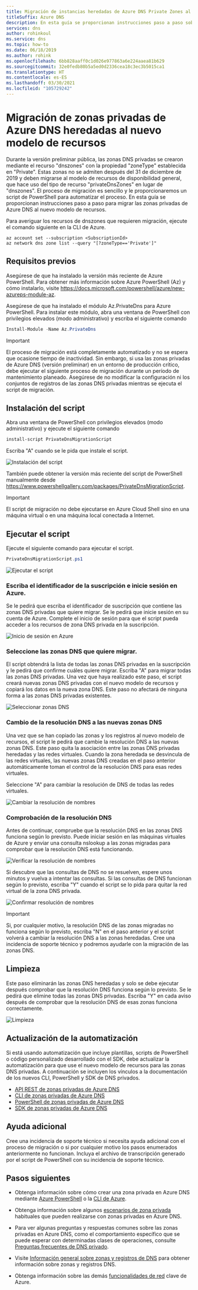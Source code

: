 ```yaml
---
title: Migración de instancias heredadas de Azure DNS Private Zones al nuevo modelo de recursos
titleSuffix: Azure DNS
description: En esta guía se proporcionan instrucciones paso a paso sobre cómo migrar zonas DNS privadas heredadas al modelo de recursos más reciente
services: dns
author: rohinkoul
ms.service: dns
ms.topic: how-to
ms.date: 06/18/2019
ms.author: rohink
ms.openlocfilehash: 6bb828aaff0c1d026e977863a6e224aaea81b629
ms.sourcegitcommit: 32e0fedb80b5a5ed0d2336cea18c3ec3b5015ca1
ms.translationtype: HT
ms.contentlocale: es-ES
ms.lasthandoff: 03/30/2021
ms.locfileid: "105729242"
---
```

# <a name="migrating-legacy-azure-dns-private-zones-to-new-resource-model"></a>Migración de zonas privadas de Azure DNS heredadas al nuevo modelo de recursos

Durante la versión preliminar pública, las zonas DNS privadas se crearon mediante el recurso "dnszones" con la propiedad "zoneType" establecida en "Private". Estas zonas no se admiten después del 31 de diciembre de 2019 y deben migrarse al modelo de recursos de disponibilidad general, que hace uso del tipo de recurso "privateDnsZones" en lugar de "dnszones". El proceso de migración es sencillo y le proporcionaremos un script de PowerShell para automatizar el proceso. En esta guía se proporcionan instrucciones paso a paso para migrar las zonas privadas de Azure DNS al nuevo modelo de recursos.

Para averiguar los recursos de dnszones que requieren migración, ejecute el comando siguiente en la CLI de Azure.
```azurecli
az account set --subscription <SubscriptionId>
az network dns zone list --query "[?zoneType=='Private']"
```

## <a name="prerequisites"></a>Requisitos previos

Asegúrese de que ha instalado la versión más reciente de Azure PowerShell. Para obtener más información sobre Azure PowerShell (Az) y cómo instalarlo, visite https://docs.microsoft.com/powershell/azure/new-azureps-module-az.

Asegúrese de que ha instalado el módulo Az.PrivateDns para Azure PowerShell. Para instalar este módulo, abra una ventana de PowerShell con privilegios elevados (modo administrativo) y escriba el siguiente comando

```powershell
Install-Module -Name Az.PrivateDns
```

>[!IMPORTANT]
>El proceso de migración está completamente automatizado y no se espera que ocasione tiempo de inactividad. Sin embargo, si usa las zonas privadas de Azure DNS (versión preliminar) en un entorno de producción crítico, debe ejecutar el siguiente proceso de migración durante un período de mantenimiento planeado. Asegúrese de no modificar la configuración ni los conjuntos de registros de las zonas DNS privadas mientras se ejecuta el script de migración.

## <a name="installing-the-script"></a>Instalación del script

Abra una ventana de PowerShell con privilegios elevados (modo administrativo) y ejecute el siguiente comando

```powershell
install-script PrivateDnsMigrationScript
```

Escriba "A" cuando se le pida que instale el script.

![Instalación del script](./media/private-dns-migration-guide/install-migration-script.png)

También puede obtener la versión más reciente del script de PowerShell manualmente desde https://www.powershellgallery.com/packages/PrivateDnsMigrationScript.

>[!IMPORTANT]
>El script de migración no debe ejecutarse en Azure Cloud Shell sino en una máquina virtual o en una máquina local conectada a Internet.

## <a name="running-the-script"></a>Ejecutar el script

Ejecute el siguiente comando para ejecutar el script.

```powershell
PrivateDnsMigrationScript.ps1
```

![Ejecutar el script](./media/private-dns-migration-guide/running-migration-script.png)

### <a name="enter-the-subscription-id-and-sign-in-to-azure"></a>Escriba el identificador de la suscripción e inicie sesión en Azure.

Se le pedirá que escriba el identificador de suscripción que contiene las zonas DNS privadas que quiere migrar. Se le pedirá que inicie sesión en su cuenta de Azure. Complete el inicio de sesión para que el script pueda acceder a los recursos de zona DNS privada en la suscripción.

![Inicio de sesión en Azure](./media/private-dns-migration-guide/login-migration-script.png)

### <a name="select-the-dns-zones-you-want-to-migrate"></a>Seleccione las zonas DNS que quiere migrar.

El script obtendrá la lista de todas las zonas DNS privadas en la suscripción y le pedirá que confirme cuáles quiere migrar. Escriba "A" para migrar todas las zonas DNS privadas. Una vez que haya realizado este paso, el script creará nuevas zonas DNS privadas con el nuevo modelo de recursos y copiará los datos en la nueva zona DNS. Este paso no afectará de ninguna forma a las zonas DNS privadas existentes.

![Seleccionar zonas DNS](./media/private-dns-migration-guide/migratezone-migration-script.png)

### <a name="switching-dns-resolution-to-the-new-dns-zones"></a>Cambio de la resolución DNS a las nuevas zonas DNS

Una vez que se han copiado las zonas y los registros al nuevo modelo de recursos, el script le pedirá que cambie la resolución DNS a las nuevas zonas DNS. Este paso quita la asociación entre las zonas DNS privadas heredadas y las redes virtuales. Cuando la zona heredada se desvincula de las redes virtuales, las nuevas zonas DNS creadas en el paso anterior automáticamente toman el control de la resolución DNS para esas redes virtuales.

Seleccione "A" para cambiar la resolución de DNS de todas las redes virtuales.

![Cambiar la resolución de nombres](./media/private-dns-migration-guide/switchresolution-migration-script.png)

### <a name="verify-the-dns-resolution"></a>Comprobación de la resolución DNS

Antes de continuar, compruebe que la resolución DNS en las zonas DNS funciona según lo previsto. Puede iniciar sesión en las máquinas virtuales de Azure y enviar una consulta nslookup a las zonas migradas para comprobar que la resolución DNS está funcionando.

![Verificar la resolución de nombres](./media/private-dns-migration-guide/verifyresolution-migration-script.png)

Si descubre que las consultas de DNS no se resuelven, espere unos minutos y vuelva a intentar las consultas. Si las consultas de DNS funcionan según lo previsto, escriba "Y" cuando el script se lo pida para quitar la red virtual de la zona DNS privada.

![Confirmar resolución de nombres](./media/private-dns-migration-guide/confirmresolution-migration-script.png)

>[!IMPORTANT]
>Si, por cualquier motivo, la resolución DNS de las zonas migradas no funciona según lo previsto, escriba "N" en el paso anterior y el script volverá a cambiar la resolución DNS a las zonas heredadas. Cree una incidencia de soporte técnico y podremos ayudarle con la migración de las zonas DNS.

## <a name="cleanup"></a>Limpieza

Este paso eliminarán las zonas DNS heredadas y solo se debe ejecutar después comprobar que la resolución DNS funciona según lo previsto. Se le pedirá que elimine todas las zonas DNS privadas. Escriba "Y" en cada aviso después de comprobar que la resolución DNS de esas zonas funciona correctamente.

![Limpieza](./media/private-dns-migration-guide/cleanup-migration-script.png)

## <a name="update-your-automation"></a>Actualización de la automatización

Si está usando automatización que incluye plantillas, scripts de PowerShell o código personalizado desarrollado con el SDK, debe actualizar la automatización para que use el nuevo modelo de recursos para las zonas DNS privadas. A continuación se incluyen los vínculos a la documentación de los nuevos CLI, PowerShell y SDK de DNS privados.
* [API REST de zonas privadas de Azure DNS](/rest/api/dns/privatedns/privatezones)
* [CLI de zonas privadas de Azure DNS](/cli/azure/network/private-dns/link/vnet)
* [PowerShell de zonas privadas de Azure DNS](/powershell/module/az.privatedns/)
* [SDK de zonas privadas de Azure DNS](/dotnet/api/overview/azure/privatedns/management)

## <a name="need-further-help"></a>Ayuda adicional

Cree una incidencia de soporte técnico si necesita ayuda adicional con el proceso de migración o si por cualquier motivo los pasos enumerados anteriormente no funcionan. Incluya el archivo de transcripción generado por el script de PowerShell con su incidencia de soporte técnico.

## <a name="next-steps"></a>Pasos siguientes

* Obtenga información sobre cómo crear una zona privada en Azure DNS mediante [Azure PowerShell](./private-dns-getstarted-powershell.md) o la [CLI de Azure](./private-dns-getstarted-cli.md).

* Obtenga información sobre algunos [escenarios de zona privada](./private-dns-scenarios.md) habituales que pueden realizarse con zonas privadas en Azure DNS.

* Para ver algunas preguntas y respuestas comunes sobre las zonas privadas en Azure DNS, como el comportamiento específico que se puede esperar con determinadas clases de operaciones, consulte [Preguntas frecuentes de DNS privado](./dns-faq-private.md).

* Visite [Información general sobre zonas y registros de DNS](dns-zones-records.md) para obtener información sobre zonas y registros DNS.

* Obtenga información sobre las demás [funcionalidades de red](../networking/networking-overview.md) clave de Azure.
